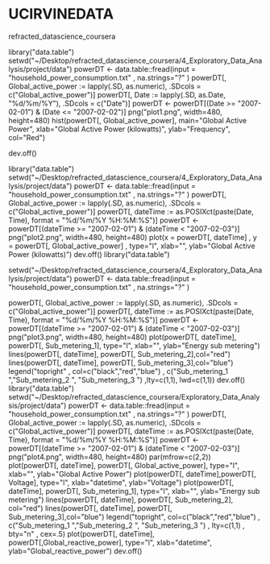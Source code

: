 # UCIRVINEDATA
refracted_datascience_coursera

library("data.table")
setwd("~/Desktop/refracted_datascience_coursera/4_Exploratory_Data_Analysis/project/data")
powerDT <- data.table::fread(input = "household_power_consumption.txt"
                             , na.strings="?"
                             )
powerDT[, Global_active_power := lapply(.SD, as.numeric), .SDcols = c("Global_active_power")]
powerDT[, Date := lapply(.SD, as.Date, "%d/%m/%Y"), .SDcols = c("Date")]
powerDT <- powerDT[(Date >= "2007-02-01") & (Date <= "2007-02-02")]
png("plot1.png", width=480, height=480)
hist(powerDT[, Global_active_power], main="Global Active Power", 
     xlab="Global Active Power (kilowatts)", ylab="Frequency", col="Red")

dev.off()


library("data.table")
setwd("~/Desktop/refracted_datascience_coursera/4_Exploratory_Data_Analysis/project/data")
powerDT <- data.table::fread(input = "household_power_consumption.txt"
                             , na.strings="?"
)
powerDT[, Global_active_power := lapply(.SD, as.numeric), .SDcols = c("Global_active_power")]
powerDT[, dateTime := as.POSIXct(paste(Date, Time), format = "%d/%m/%Y %H:%M:%S")]
powerDT <- powerDT[(dateTime >= "2007-02-01") & (dateTime < "2007-02-03")]
png("plot2.png", width=480, height=480)
plot(x = powerDT[, dateTime]
     , y = powerDT[, Global_active_power]
     , type="l", xlab="", ylab="Global Active Power (kilowatts)")
dev.off()
library("data.table")

setwd("~/Desktop/refracted_datascience_coursera/4_Exploratory_Data_Analysis/project/data")
powerDT <- data.table::fread(input = "household_power_consumption.txt"
                             , na.strings="?"
)

powerDT[, Global_active_power := lapply(.SD, as.numeric), .SDcols = c("Global_active_power")]
powerDT[, dateTime := as.POSIXct(paste(Date, Time), format = "%d/%m/%Y %H:%M:%S")]
powerDT <- powerDT[(dateTime >= "2007-02-01") & (dateTime < "2007-02-03")]
png("plot3.png", width=480, height=480)
plot(powerDT[, dateTime], powerDT[, Sub_metering_1], type="l", xlab="", ylab="Energy sub metering")
lines(powerDT[, dateTime], powerDT[, Sub_metering_2],col="red")
lines(powerDT[, dateTime], powerDT[, Sub_metering_3],col="blue")
legend("topright"
       , col=c("black","red","blue")
       , c("Sub_metering_1  ","Sub_metering_2  ", "Sub_metering_3  ")
       ,lty=c(1,1), lwd=c(1,1))
dev.off()
library("data.table")
setwd("~/Desktop/refracted_datascience_coursera/Exploratory_Data_Analysis/project/data")
powerDT <- data.table::fread(input = "household_power_consumption.txt"
                             , na.strings="?"
)
powerDT[, Global_active_power := lapply(.SD, as.numeric), .SDcols = c("Global_active_power")]
powerDT[, dateTime := as.POSIXct(paste(Date, Time), format = "%d/%m/%Y %H:%M:%S")]
powerDT <- powerDT[(dateTime >= "2007-02-01") & (dateTime < "2007-02-03")]
png("plot4.png", width=480, height=480)
par(mfrow=c(2,2))
plot(powerDT[, dateTime], powerDT[, Global_active_power], type="l", xlab="", ylab="Global Active Power")
plot(powerDT[, dateTime],powerDT[, Voltage], type="l", xlab="datetime", ylab="Voltage")
plot(powerDT[, dateTime], powerDT[, Sub_metering_1], type="l", xlab="", ylab="Energy sub metering")
lines(powerDT[, dateTime], powerDT[, Sub_metering_2], col="red")
lines(powerDT[, dateTime], powerDT[, Sub_metering_3],col="blue")
legend("topright", col=c("black","red","blue")
       , c("Sub_metering_1  ","Sub_metering_2  ", "Sub_metering_3  ")
       , lty=c(1,1)
       , bty="n"
       , cex=.5) 
plot(powerDT[, dateTime], powerDT[,Global_reactive_power], type="l", xlab="datetime", ylab="Global_reactive_power")
dev.off()
